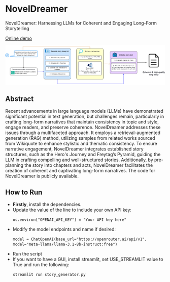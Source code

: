 # NovelDreamer
NovelDreamer: Harnessing LLMs for Coherent and Engaging Long-Form Storytelling

[Online demo](https://noveldreamer.streamlit.app/)

![NovelDreamer header](noveldreamer_header.png)

## Abstract
Recent advancements in large language models (LLMs) have demonstrated significant potential in text generation, but challenges remain, particularly in crafting long-form narratives that maintain consistency in topic and style, engage readers, and preserve coherence. NovelDreamer addresses these issues through a multifaceted approach. It employs a retrieval-augmented generation (RAG) method, utilizing samples from related works sourced from Wikiquote to enhance stylistic and thematic consistency. To ensure narrative engagement, NovelDreamer integrates established story structures, such as the Hero's Journey and Freytag’s Pyramid, guiding the LLM in crafting compelling and well-structured stories. Additionally, by pre-planning the story into chapters and acts, NovelDreamer facilitates the creation of coherent and captivating long-form narratives. The code for NovelDreamer is publicly available.


## How to Run
- **Firstly**, install the dependencies.
- Update the value of the line to include your own API key:
  ```
  os.environ["OPENAI_API_KEY"] = "Your API key here"
  ```
- Modify the model endpoints and name if desired:
  ```
  model = ChatOpenAI(base_url="https://openrouter.ai/api/v1", model="meta-llama/llama-3.1-8b-instruct:free")
  ```
- Run the script
- If you want to have a GUI, install streamlit, set USE_STREAMLIT value to True and run the following:
  ```
  streamlit run story_generator.py
  ```
